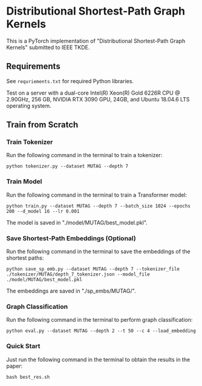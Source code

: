 # Distributional Shortest-Path Graph Kernels 

This is a PyTorch implementation of "Distributional Shortest-Path Graph Kernels" submitted to IEEE TKDE.

## Requirements
See `requriements.txt` for required Python libraries.

Test on a server with a dual-core Intel(R) Xeon(R) Gold 6226R CPU @ 2.90GHz, 256 GB, NVIDIA RTX 3090 GPU, 24GB, and Ubuntu 18.04.6 LTS operating system.

## Train from Scratch

### Train Tokenizer
Run the following command in the terminal to train a tokenizer:
```
python tokenizer.py --dataset MUTAG --depth 7
```

### Train Model

Run the following command in the terminal to train a Transformer model:
```
python train.py --dataset MUTAG --depth 7 --batch_size 1024 --epochs 200 --d_model 16 --lr 0.001
```
The model is saved in "./model/MUTAG/best_model.pkl".

### Save Shortest-Path Embeddings (Optional)

Run the following command in the terminal to save the embeddings of the shortest paths:
```
python save_sp_emb.py --dataset MUTAG --depth 7 --tokenizer_file ./tokenizer/MUTAG/depth_7_tokenizer.json --model_file ./model/MUTAG/best_model.pkl
```
The embeddings are saved in "./sp_embs/MUTAG/".

### Graph Classification

Run the following command in the terminal to perform graph classification:
```
python eval.py --dataset MUTAG --depth 2 --t 50 --c 4 --load_embedding
```

### Quick Start

Just run the following command in the terminal to obtain the results in the paper:
```
bash best_res.sh
```
